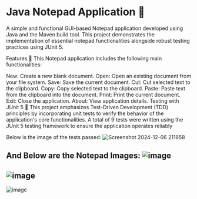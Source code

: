 # Java Notepad Application 📝
A simple and functional GUI-based Notepad application developed using Java and the Maven build tool. This project demonstrates the implementation of essential notepad functionalities alongside robust testing practices using JUnit 5.

Features 🌟
This Notepad application includes the following main functionalities:

New: Create a new blank document.
Open: Open an existing document from your file system.
Save: Save the current document.
Cut: Cut selected text to the clipboard.
Copy: Copy selected text to the clipboard.
Paste: Paste text from the clipboard into the document.
Print: Print the current document.
Exit: Close the application.
About: View application details.
Testing with JUnit 5 🧪
This project emphasizes Test-Driven Development (TDD) principles by incorporating unit tests to verify the behavior of the application's core functionalities. A total of 9 tests were written using the JUnit 5 testing framework to ensure the application operates reliably

Below is the image of the tests passed:
![Screenshot 2024-12-06 211658](https://github.com/user-attachments/assets/09c66b9d-632b-4bca-abfe-c39b4cdf61af)

And Below are the Notepad Images:
![image](https://github.com/user-attachments/assets/373a77c8-3b03-4859-b641-beb45edc88a3)
---
![image](https://github.com/user-attachments/assets/ddf254d6-70a2-450f-b984-5cb59777a15d)
---
![image](https://github.com/user-attachments/assets/781e67fa-7f2d-4b60-8e74-0a508060ff53)


